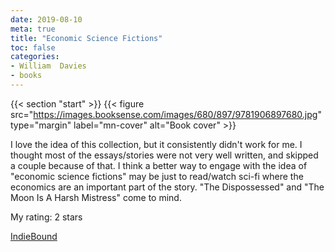 ```yaml
---
date: 2019-08-10
meta: true
title: "Economic Science Fictions"
toc: false
categories:
- William  Davies
- books
---
```


{{< section "start" >}}
{{< figure src="https://images.booksense.com/images/680/897/9781906897680.jpg" type="margin" label="mn-cover" alt="Book cover" >}}

I love the idea of this collection, but it consistently didn't work for me. I thought most of the essays/stories were not very well written, and skipped a couple because of that. I think a better way to engage with the idea of "economic science fictions" may be just to read/watch sci-fi where the economics are an important part of the story. "The Dispossessed" and "The Moon Is A Harsh Mistress" come to mind.

My rating: 2 stars  

[IndieBound](https://www.indiebound.org/book/9781906897680)
